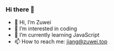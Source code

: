 ### Hi there 👋

- 👋 Hi, I’m Zuwei
- 👀 I’m interested in coding
- 🌱 I’m currently learning JavaScript
- 📫 How to reach me: jiang@zuwei.top

<!--
**zuwei522/zuwei522** is a ✨ _special_ ✨ repository because its `README.md` (this file) appears on your GitHub profile.

Here are some ideas to get you started:

- 🔭 I’m currently working on ...
- 👯 I’m looking to collaborate on ...
- 💞️ I’m looking to collaborate on ...
- 🤔 I’m looking for help with ...
- 💬 Ask me about ...
- 😄 Pronouns: ...
- ⚡ Fun fact: ...
-->
